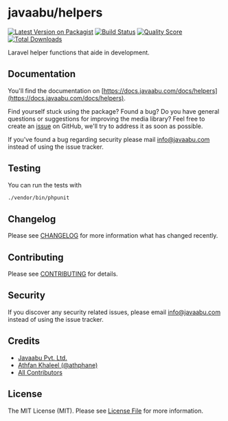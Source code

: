 # javaabu/helpers

[![Latest Version on Packagist](https://img.shields.io/packagist/v/javaabu/helpers.svg?style=flat-square)](https://packagist.org/packages/javaabu/helpers)
[![Build Status](https://img.shields.io/travis/javaabu/helpers/master.svg?style=flat-square)](https://travis-ci.org/javaabu/helpers)
[![Quality Score](https://img.shields.io/scrutinizer/g/javaabu/helpers.svg?style=flat-square)](https://scrutinizer-ci.com/g/javaabu/helpers)
[![Total Downloads](https://img.shields.io/packagist/dt/javaabu/helpers.svg?style=flat-square)](https://packagist.org/packages/javaabu/helpers)

Laravel helper functions that aide in development.


## Documentation

You'll find the documentation on [https://docs.javaabu.com/docs/helpers](https://docs.javaabu.com/docs/helpers).

Find yourself stuck using the package? Found a bug? Do you have general questions or suggestions for improving the media library? Feel free to create an [issue](../../issues) on GitHub, we'll try to address it as soon as possible.

If you've found a bug regarding security please mail [info@javaabu.com](mailto:info@javaabu.com) instead of using the issue tracker.


## Testing

You can run the tests with

``` bash
./vendor/bin/phpunit
```

## Changelog

Please see [CHANGELOG](CHANGELOG.md) for more information what has changed recently.

## Contributing

Please see [CONTRIBUTING](CONTRIBUTING.md) for details.

## Security

If you discover any security related issues, please email [info@javaabu.com](mailto:info@javaabu.com) instead of using the issue tracker.

## Credits

- [Javaabu Pvt. Ltd.](https://github.com/javaabu)
- [Athfan Khaleel (@athphane)](http://athfan.com)
- [All Contributors](../../contributors)

## License

The MIT License (MIT). Please see [License File](LICENSE.md) for more information.
